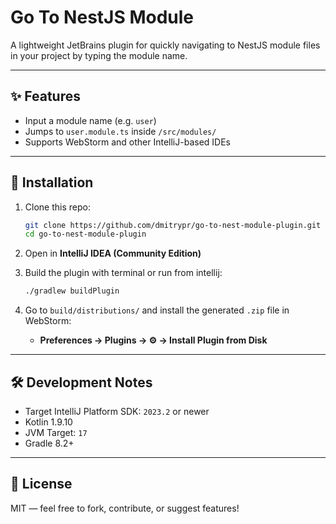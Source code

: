 # Go To NestJS Module

A lightweight JetBrains plugin for quickly navigating to NestJS module files in your project by typing the module name.

---

## ✨ Features

- Input a module name (e.g. `user`)
- Jumps to `user.module.ts` inside `/src/modules/`
- Supports WebStorm and other IntelliJ-based IDEs

---

## 🔧 Installation

1. Clone this repo:
   ```bash
   git clone https://github.com/dmitrypr/go-to-nest-module-plugin.git
   cd go-to-nest-module-plugin
   ```

2. Open in **IntelliJ IDEA (Community Edition)**

3. Build the plugin with terminal or run from intellij:
   ```bash
   ./gradlew buildPlugin
   ```

4. Go to `build/distributions/` and install the generated `.zip` file in WebStorm:
    - **Preferences → Plugins → ⚙ → Install Plugin from Disk**

---

## 🛠️ Development Notes

- Target IntelliJ Platform SDK: `2023.2` or newer
- Kotlin 1.9.10
- JVM Target: `17`
- Gradle 8.2+

---

## 📄 License

MIT — feel free to fork, contribute, or suggest features!
